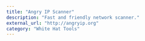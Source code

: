 ```yaml
---
title: "Angry IP Scanner"
description: "Fast and friendly network scanner."
external_url: "http://angryip.org"
category: "White Hat Tools"
---
```


